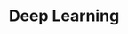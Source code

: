 ---
types: "word"

title: "Deep Learning"

categories: ['']

tags: ['Deep', 'Learning']

arabic: 'التعلم العميق'

arexps: []

enwords: ['Deep Learning']

enexps: []

arlexicons: 'ع'

enlexicons: 'D'

authors: ['Ruqayya Roshdy']

translators: ['']

citations: 'تطبيقات الذكاء الاصطناعي في خدمة اللغة العربية'

sources: 'مركز الملك عبدالله بن عبدالعزيز الدولي لخدمة اللغة العربية'

word: "true"

slug: ""
---